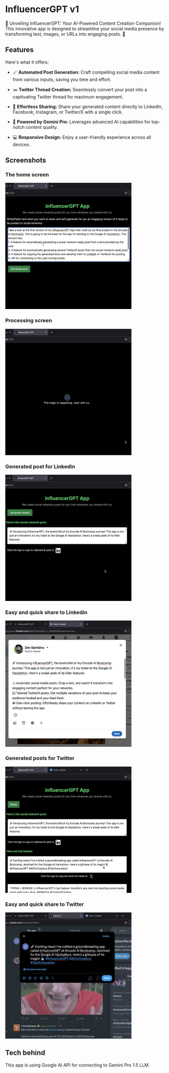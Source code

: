 # InfluencerGPT v1
🚀 Unveiling InfluencerGPT: Your AI-Powered Content Creation Companion! 
This innovative app is designed to streamline your social media presence by transforming text, images, or URLs into engaging posts. 🤯

## Features
Here's what it offers:

- 🪄 **Automated Post Generation:** Craft compelling social media content from various inputs, saving you time and effort. 

- ✂️ **Twitter Thread Creation:** Seamlessly convert your post into a captivating Twitter thread for maximum engagement.

- 📲 **Effortless Sharing:** Share your generated content directly to LinkedIn, Facebook, Instagram, or Twitter/X with a single click. 

- 🧠 **Powered by Gemini Pro:** Leverages advanced AI capabilities for top-notch content quality.

- 💻 **Responsive Design:** Enjoy a user-friendly experience across all devices. 

## Screenshots

### The home screen
<img src="res/influGPT-1.png" width="400" height="400">

### Processing screen
<img src="res/influGPT-2.png" width="400" height="400">

### Generated post for Linkedin
<img src="res/influGPT-3.png" width="400" height="400">

### Easy and quick share to Linkedin
<img src="res/influGPT-4.png" width="400" height="400">

### Generated posts for Twitter
<img src="res/influGPT-5.png" width="400" height="400">

### Easy and quick share to Twitter
<img src="res/influGPT-6.png" width="400" height="400">


## Tech behind

This app is using Google AI API for connecting to Gemini Pro 1.5 LLM.